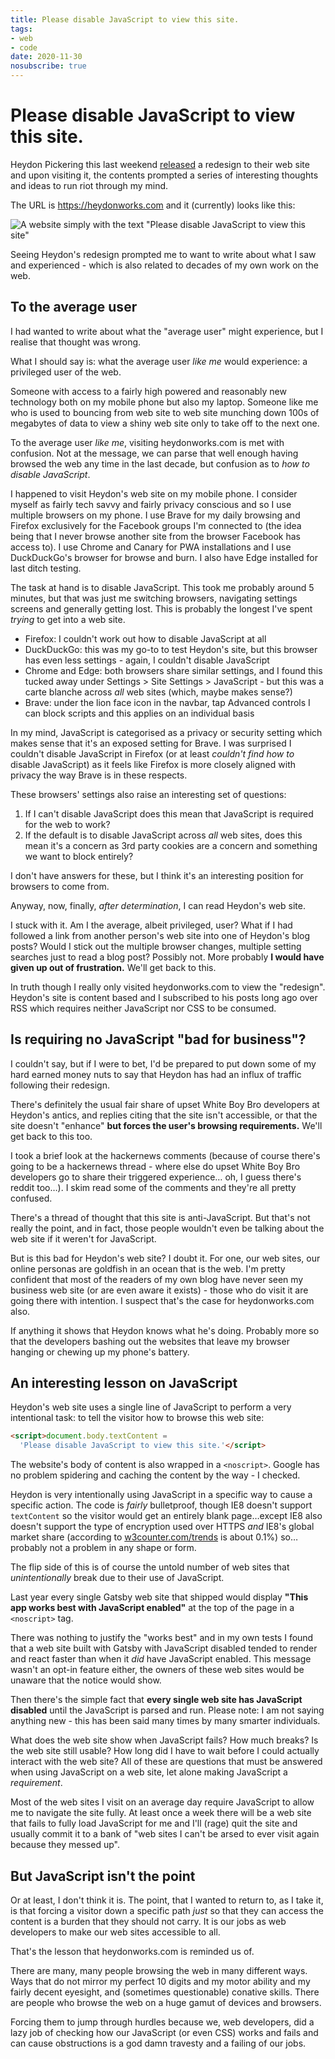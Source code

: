 ```yaml
---
title: Please disable JavaScript to view this site.
tags:
- web
- code
date: 2020-11-30
nosubscribe: true
---
```


# Please disable JavaScript to view this site.

Heydon Pickering this last weekend [released](https://twitter.com/heydonworks/status/1332620108129312768) a redesign to their web site and upon visiting it, the contents prompted a series of interesting thoughts and ideas to run riot through my mind.

The URL is https://heydonworks.com and it (currently) looks like this:

![A website simply with the text "Please disable JavaScript to view this site"](/images/heydonworks.png)

<!--more-->


Seeing Heydon's redesign prompted me to want to write about what I saw and experienced - which is also related to decades of my own work on the web.

## To the average user

I had wanted to write about what the "average user" might experience, but I realise that thought was wrong.

What I should say is: what the average user _like me_ would experience: a privileged user of the web.

Someone with access to a fairly high powered and reasonably new technology both on my mobile phone but also my laptop. Someone like me who is used to bouncing from web site to web site munching down 100s of megabytes of data to view a shiny web site only to take off to the next one.

To the average user _like me_, visiting heydonworks.com is met with confusion. Not at the message, we can parse that well enough having browsed the web any time in the last decade, but confusion as to _how to disable JavaScript_.

I happened to visit Heydon's web site on my mobile phone. I consider myself as fairly tech savvy and fairly privacy conscious and so I use multiple browsers on my phone. I use Brave for my daily browsing and Firefox exclusively for the Facebook groups I'm connected to (the idea being that I never browse another site from the browser Facebook has access to). I use Chrome and Canary for PWA installations and I use DuckDuckGo's browser for browse and burn. I also have Edge installed for last ditch testing.

The task at hand is to disable JavaScript. This took me probably around 5 minutes, but that was just me switching browsers, navigating settings screens and generally getting lost. This is probably the longest I've spent _trying_ to get into a web site.

- Firefox: I couldn't work out how to disable JavaScript at all
- DuckDuckGo: this was my go-to to test Heydon's site, but this browser has even less settings - again, I couldn't disable JavaScript
- Chrome and Edge: both browsers share similar settings, and I found this tucked away under Settings > Site Settings > JavaScript - but this was a carte blanche across _all_ web sites (which, maybe makes sense?)
- Brave: under the lion face icon in the navbar, tap Advanced controls I can block scripts and this applies on an individual basis

In my mind, JavaScript is categorised as a privacy or security setting which makes sense that it's an exposed setting for Brave. I was surprised I couldn't disable JavaScript in Firefox (or at least _couldn't find how to_ disable JavaScript) as it feels like Firefox is more closely aligned with privacy the way Brave is in these respects.

These browsers' settings also raise an interesting set of questions:

1. If I can't disable JavaScript does this mean that JavaScript is required for the web to work?
2. If the default is to disable JavaScript across _all_ web sites, does this mean it's a concern as 3rd party cookies are a concern and something we want to block entirely?

I don't have answers for these, but I think it's an interesting position for browsers to come from.

Anyway, now, finally, _after determination_, I can read Heydon's web site.

I stuck with it. Am I the average, albeit privileged, user? What if I had followed a link from another person's web site into one of Heydon's blog posts? Would I stick out the multiple browser changes, multiple setting searches just to read a blog post? Possibly not. More probably **I would have given up out of frustration.** We'll get back to this.

In truth though I really only visited heydonworks.com to view the "redesign". Heydon's site is content based and I subscribed to his posts long ago over RSS which requires neither JavaScript nor CSS to be consumed.

## Is requiring no JavaScript "bad for business"?

I couldn't say, but if I were to bet, I'd be prepared to put down some of my hard earned money nuts to say that Heydon has had an influx of traffic following their redesign.

There's definitely the usual fair share of upset White Boy Bro developers at Heydon's antics, and replies citing that the site isn't accessible, or that the site doesn't "enhance" **but forces the user's browsing requirements.** We'll get back to this too.

I took a brief look at the hackernews comments (because of course there's going to be a hackernews thread - where else do upset White Boy Bro developers go to share their triggered experience… oh, I guess there's reddit too…). I skim read some of the comments and they're all pretty confused.

There's a thread of thought that this site is anti-JavaScript. But that's not really the point, and in fact, those people wouldn't even be talking about the web site if it weren't for JavaScript.

But is this bad for Heydon's web site? I doubt it. For one, our web sites, our online personas are goldfish in an ocean that is the web. I'm pretty confident that most of the readers of my own blog have never seen my business web site (or are even aware it exists) - those who do visit it are going there with intention. I suspect that's the case for heydonworks.com also.

If anything it shows that Heydon knows what he's doing. Probably more so that the developers bashing out the websites that leave my browser hanging or chewing up my phone's battery.

## An interesting lesson on JavaScript

Heydon's web site uses a single line of JavaScript to perform a very intentional task: to tell the visitor how to browse this web site:

```html
<script>document.body.textContent =
  'Please disable JavaScript to view this site.'</script>
```

The website's body of content is also wrapped in a `<noscript>`. Google has no problem spidering and caching the content by the way - I checked.

Heydon is very intentionally using JavaScript in a specific way to cause a specific action. The code is _fairly_ bulletproof, though IE8 doesn't support `textContent` so the visitor would get an entirely blank page…except IE8 also doesn't support the type of encryption used over HTTPS _and_ IE8's global market share (according to [w3counter.com/trends](https://www.w3counter.com/trends) is about 0.1%) so… probably not a problem in any shape or form.

The flip side of this is of course the untold number of web sites that *unintentionally* break due to their use of JavaScript.

Last year every single Gatsby web site that shipped would display **"This app works best with JavaScript enabled"** at the top of the page in a `<noscript>` tag.

There was nothing to justify the "works best" and in my own tests I found that a web site built with Gatsby with JavaScript disabled tended to render and react faster than when it _did_ have JavaScript enabled. This message wasn't an opt-in feature either, the owners of these web sites would be unaware that the notice would show.

Then there's the simple fact that **every single web site has JavaScript disabled** until the JavaScript is parsed and run. Please note: I am not saying anything new - this has been said many times by many smarter individuals.

What does the web site show when JavaScript fails? How much breaks? Is the web site still usable? How long did I have to wait before I could actually interact with the web site? All of these are questions that must be answered when using JavaScript on a web site, let alone making JavaScript a _requirement_.

Most of the web sites I visit on an average day require JavaScript to allow me to navigate the site fully. At least once a week there will be a web site that fails to fully load JavaScript for me and I'll (rage) quit the site and usually commit it to a bank of "web sites I can't be arsed to ever visit again because they messed up".

## But JavaScript isn't the point

Or at least, I don't think it is. The point, that I wanted to return to, as I take it, is that forcing a visitor down a specific path _just_ so that they can access the content is a burden that they should not carry. It is our jobs as web developers to make our web sites accessible to all.

That's the lesson that heydonworks.com is reminded us of.

There are many, many people browsing the web in many different ways. Ways that do not mirror my perfect 10 digits and my motor ability and my fairly decent eyesight, and (sometimes questionable) conative skills. There are people who browse the web on a huge gamut of devices and browsers.

Forcing them to jump through hurdles because we, web developers, did a lazy job of checking how our JavaScript (or even CSS) works and fails and can cause obstructions is a god damn travesty and a failing of our jobs.
